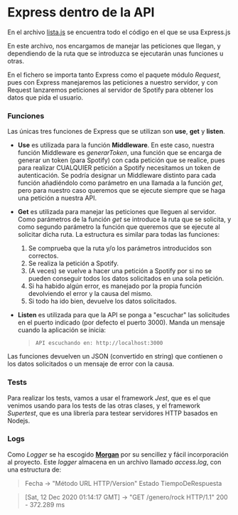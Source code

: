 # Express dentro de la API
En el archivo [lista.js](https://github.com/antoniorev/ListenYourMood/blob/master/api/lista.js) se encuentra todo el código en el que se usa Express.js

En este archivo, nos encargamos de manejar las peticiones que llegan, y dependiendo de la ruta que se introduzca se ejecutarán unas funciones u otras.

En el fichero se importa tanto Express como el paquete módulo *Request*, pues con Express manejaremos las peticiones a nuestro servidor, y con Request lanzaremos peticiones al servidor de Spotify para obtener los datos que pida el usuario.

### Funciones
Las únicas tres funciones de Express que se utilizan son **use**, **get** y **listen**.

- **Use** es utilizada para la función **Middleware**. En este caso, nuestra función Middleware es *generarToken*, una función que se encarga de generar un token (para Spotify) con cada petición que se realice, pues para realizar CUALQUIER petición a Spotify necesitamos un token de autenticación. Se podría designar un Middleware distinto para cada función añadiéndolo como parámetro en una llamada a la función *get*, pero para nuestro caso queremos que se ejecute siempre que se haga una petición a nuestra API.

- **Get** es utilizada para manejar las peticiones que lleguen al servidor. Como parámetros de la función *get* se introduce la ruta que se solicita, y como segundo parámetro la función que queremos que se ejecute al solicitar dicha ruta. La estructura es similar para todas las funciones:
    1. Se comprueba que la ruta y/o los parámetros introducidos son correctos.
    2. Se realiza la petición a Spotify.
    3. (A veces) se vuelve a hacer una petición a Spotify por si no se pueden conseguir todos los datos solicitados en una sola petición.
    4. Si ha habido algún error, es manejado por la propia función devolviendo el error y la causa del mismo. 
    5. Si todo ha ido bien, devuelve los datos solicitados.

- **Listen** es utilizada para que la API se ponga a "escuchar" las solicitudes en el puerto indicado (por defecto el puerto 3000). Manda un mensaje cuando la aplicación se inicia:
    > `API escuchando en: http://localhost:3000`

Las funciones devuelven un JSON (convertido en string) que contienen o los datos solicitados o un mensaje de error con la causa.

### Tests
Para realizar los tests, vamos a usar el framework *Jest*, que es el que venimos usando para los tests de las otras clases, y el framework *Supertest*, que es una librería para testear servidores HTTP basados en Nodejs.

### Logs
Como *Logger* se ha escogido **[Morgan](https://github.com/expressjs/morgan)** por su sencillez y fácil incorporación al proyecto. Este *logger* almacena en un archivo llamado *access.log*, con una estructura de:
> Fecha                           -> "Método URL          HTTP/Version" Estado TiempoDeRespuesta

> [Sat, 12 Dec 2020 01:14:17 GMT] -> "GET    /genero/rock HTTP/1.1"     200  - 372.289 ms
